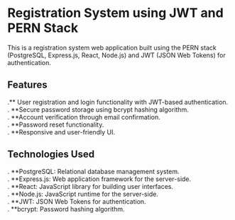 # Registration System using JWT and PERN Stack

This is a registration system web application built using the PERN stack (PostgreSQL, Express.js, React, Node.js) and JWT (JSON Web Tokens) for authentication.

## Features
.** User registration and login functionality with JWT-based authentication.<br>
. **Secure password storage using bcrypt hashing algorithm.<br>
. **Account verification through email confirmation.<br>
. **Password reset functionality.<br>
. **Responsive and user-friendly UI.<br>

## Technologies Used
. **PostgreSQL: Relational database management system.<br>
. **Express.js: Web application framework for the server-side.<br>
. **React: JavaScript library for building user interfaces.<br>
. **Node.js: JavaScript runtime for the server-side.<br>
. **JWT: JSON Web Tokens for authentication.<br>
. **bcrypt: Password hashing algorithm.<br>
